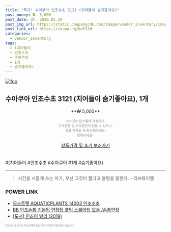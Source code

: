 ```yaml
--- 
title: "특가! 수아쿠아 인조수초 3121 (치어들이 숨기좋아요)" 
post_money: ₩. 5,000 
post_date: dt. 2020.01.29 
post_img_url: https://static.coupangcdn.com/image/vendor_inventory/images/2017/07/06/15/8/d6a5cc6b-3704-4c04-a931-f806b6d50e28.jpg 
post_link_url: https://coupa.ng/bnF23d 
categories: 
  - vendor_inventory 
tags: 
  - (치어들이 
  - 인조수초 
  - 수아쿠아 
  - 1개 
  - 숨기좋아요) 
--- 
```

[![foo](https://static.coupangcdn.com/image/vendor_inventory/images/2017/07/06/15/8/d6a5cc6b-3704-4c04-a931-f806b6d50e28.jpg)](https://coupa.ng/bnF23d) 

## 수아쿠아 인조수초 3121 (치어들이 숨기좋아요), 1개 
<p style="text-align: center;">**₩ 5,000**</p> 
<p style="text-align: center;"><span style="color: #898c8f; font-family: Georgia,Times,serif; font-size: 0.75em;">2020년01월29일에 작성되어, <br>가격변동 및 추가할인이 있을 수 있으니,<br> 상품 가격을 꼭!확인해주세요.<br>행복하세요~</span> 
</p>	 
<div markdown="0" style="text-align: center;"><a href="https://coupa.ng/bnF23d" class="btn btn--success">상품가격 및 후기 보러가기</a></div> 
<br><br> 
  #(치어들이 #인조수초 #수아쿠아 #1개 #숨기좋아요) 
<hr> 

> 시간을 서툴게 쓰는 자가, 우선 그것이 짧다고 불평을 말한다. - 라브류이엘 


### POWER LINK

* <a href="https://blog.naver.com/fasyy4321/221790691154" target="_blank">모스트펫 AQUATICPLANTS 14003 인조수초</a>
* <a href="https://blog.naver.com/santokki14/221778236443" target="_blank">BB 인조손톱 기본팁 연장팁 풀팁 스퀘어팁 모음 /손톱연장</a>
* <a href="https://blog.naver.com/santokki14/221782831948" target="_blank">[도서] 인조이 발리 (2019)</a>

<span style="color: #898c8f; font-family: Georgia,Times,serif; font-size: 0.55em;">파트너스활동으로 작성자에게 일정액의 커미션이 제공될수 있습니다.</span> 
